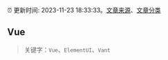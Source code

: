 :alarm_clock: 更新时间: 2023-11-23 18:33:33。[文章来源](/README.md)、[文章分类](/TAGS.md)

## Vue


> 关键字：`Vue`、`ElementUI`、`Vant`



